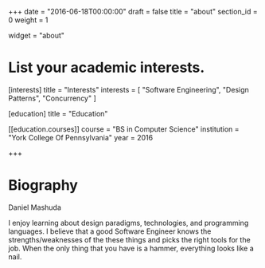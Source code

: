 +++
date = "2016-06-18T00:00:00"
draft = false
title = "about"
section_id = 0
weight = 1

widget = "about"


# List your academic interests.
[interests]
  title = "Interests"
  interests = [
    "Software Engineering",
    "Design Patterns",
    "Concurrency"
  ]

[education]
  title = "Education"

[[education.courses]]
  course = "BS in Computer Science"
  institution = "York College Of Pennsylvania"
  year = 2016

+++

# Biography

Daniel Mashuda

I enjoy learning about design paradigms, technologies, and programming languages. I believe that a good Software Engineer knows the strengths/weaknesses of the these things and picks the right tools for the job. When the only thing that you have is a hammer, everything looks like a nail.
